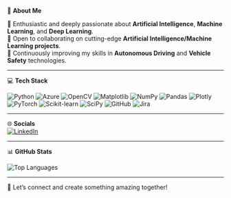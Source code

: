 💫 **About Me**

🚗 Enthusiastic and deeply passionate about **Artificial Intelligence**, **Machine Learning**, and **Deep Learning**.  
🤝 Open to collaborating on cutting-edge **Artificial Intelligence/Machine Learning projects**.  
📖 Continuously improving my skills in **Autonomous Driving** and **Vehicle Safety** technologies.  

---

💻 **Tech Stack**  
<p>
  <img src="https://img.shields.io/badge/Python-3776AB?style=flat&logo=python&logoColor=white" alt="Python" />
  <img src="https://img.shields.io/badge/Azure-0089D6?style=flat&logo=microsoft-azure&logoColor=white" alt="Azure" />
  <img src="https://img.shields.io/badge/OpenCV-5C3EE8?style=flat&logo=opencv&logoColor=white" alt="OpenCV" />

  <img src="https://img.shields.io/badge/Matplotlib-3776AB?style=flat&logo=python&logoColor=white" alt="Matplotlib" />
  <img src="https://img.shields.io/badge/NumPy-013243?style=flat&logo=numpy&logoColor=white" alt="NumPy" />
  <img src="https://img.shields.io/badge/Pandas-150458?style=flat&logo=pandas&logoColor=white" alt="Pandas" />
  <img src="https://img.shields.io/badge/Plotly-3F4F75?style=flat&logo=plotly&logoColor=white" alt="Plotly" />
  <img src="https://img.shields.io/badge/PyTorch-EE4C2C?style=flat&logo=pytorch&logoColor=white" alt="PyTorch" />
  <img src="https://img.shields.io/badge/scikit--learn-F7931E?style=flat&logo=scikit-learn&logoColor=white" alt="Scikit-learn" />
  <img src="https://img.shields.io/badge/SciPy-8CAAE6?style=flat&logo=scipy&logoColor=white" alt="SciPy" />
  <img src="https://img.shields.io/badge/GitHub-181717?style=flat&logo=github&logoColor=white" alt="GitHub" />
  <img src="https://img.shields.io/badge/Jira-0052CC?style=flat&logo=jira&logoColor=white" alt="Jira" />

</p>

---

🌐 **Socials**  
[![LinkedIn](https://img.shields.io/badge/LinkedIn-0A66C2?style=flat&logo=linkedin&logoColor=white)](https://linkedin.com/in/harshitkumardevani/)

---

📊 **GitHub Stats**  
<p>

  <img src="https://github-readme-stats.vercel.app/api/top-langs/?username=HarshitDevani&layout=compact&theme=radical" alt="Top Languages" />
</p>

---

🎯 Let’s connect and create something amazing together!
